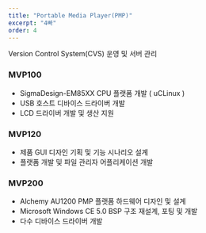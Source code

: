 ```yaml
---
title: "Portable Media Player(PMP)"
excerpt: "4빠"
order: 4
---
```




Version Control System(CVS) 운영 및 서버 관리

### MVP100 

- SigmaDesign-EM85XX CPU 플랫폼 개발 ( uCLinux )
- USB 호스트 디바이스 드라이버 개발
- LCD 드라이버 개발 및 생산 지원

### MVP120

- 제품 GUI 디자인 기획 및 기능 시나리오 설계
- 플랫폼 개발 및 파일 관리자 어플리케이션 개발

### MVP200

- Alchemy AU1200 PMP 플랫폼 하드웨어 디자인 및 설계
- Microsoft Windows CE 5.0 BSP 구조 재설계, 포팅 및 개발
- 다수 디바이스 드라이버 개발

